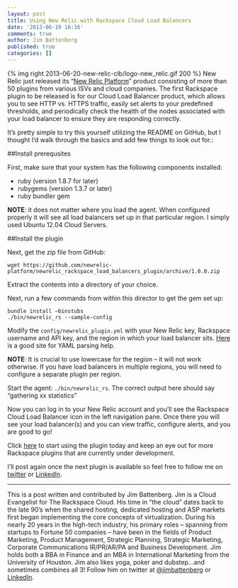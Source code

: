 ```yaml
---
layout: post
title: Using New Relic with Rackspace Cloud Load Balancers
date: '2013-06-19 16:16'
comments: true
author: Jim Battenberg
published: true
categories: []
---
```

{% img right 2013-06-20-new-relic-clb/logo-new_relic.gif 200 %}
New Relic just released its “[New Relic Platform][1]” product consisting of more than 50 plugins from various ISVs and cloud companies.  The first Rackspace plugin to be released is for our Cloud Load Balancer product, which allows you to see HTTP vs. HTTPS traffic, easily set alerts to your predefined thresholds, and periodically check the health of the nodes associated with your load balancer to ensure they are responding correctly.

It’s pretty simple to try this yourself utilizing the README on GitHub, but I thought I’d walk through the basics and add few things to look out for.<!-- more -->:

##Install prerequsites

First, make sure that your system has the following components installed:

* ruby (version 1.8.7 for later)
* rubygems (version 1.3.7 or later)
* ruby bundler gem

**NOTE**: it does not matter where you load the agent. When configured properly it will see all load balancers set up in that particular region. I simply used Ubuntu 12.04 Cloud Servers.

##Install the plugin

Next, get the zip file from GitHub:

	wget https://github.com/newrelic-platform/newrelic_rackspace_load_balancers_plugin/archive/1.0.0.zip

Extract the contents into a directory of your choice.

Next, run a few commands from within this director to get the gem set up:

	bundle install –binstubs
	./bin/newrelic_rs --sample-config

Modify the `config/newrelic_plugin.yml` with your New Relic key, Rackspace username and API key, and the region in which your load balancer sits. [Here][5] is a good site for YAML parsing help.

**NOTE**: It is crucial to use lowercase for the region – it will not work otherwise. If you have load balancers in multiple regions, you will need to configure a separate plugin per region.

Start the agent: `./bin/newrelic_rs`. The correct output here should say “gathering xx statistics”

Now you can log in to your New Relic account and you’ll see the Rackspace Cloud Load Balancer icon in the left navigation pane. Once there you will see your load balancer(s) and you can view traffic, configure alerts, and you are good to go!

Click [here][2] to start using the plugin today and keep an eye out for more Rackspace plugins that are currently under development.

I’ll post again once the next plugin is available so feel free to follow me on [twitter][3] or [LinkedIn][4].

---

This is a post written and contributed by Jim Battenberg. Jim is a Cloud Evangelist for The Rackspace Cloud. His time in “the cloud” dates back to the late 90’s when the shared hosting, dedicated hosting and ASP markets first began implementing the core concepts of virtualization. During his nearly 20 years in the high-tech industry, his primary roles – spanning from startups to Fortune 50 companies – have been in the fields of Product Marketing, Product Management, Strategic Planning, Strategic Marketing, Corporate Communications IR/PR/AR/PA and Business Development. Jim holds both a BBA in Finance and an MBA in International Marketing from the University of Houston. Jim also likes yoga, poker and dubstep…and sometimes combines all 3! Follow him on twitter at [@jimbattenberg][3] or [LinkedIn][4].

[1]: https://www.newrelic.com/platform
[2]: https://newrelic.com/plugins/rackspace/91
[3]: https://twitter.com/jimbattenberg
[4]: https://www.linkedin.com/in/jimbattenberg
[5]: https://yaml-online-parser.appspot.com/